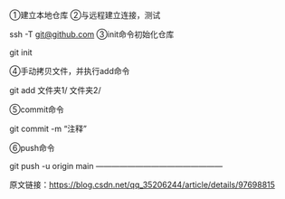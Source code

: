 ①建立本地仓库
②与远程建立连接，测试                         

ssh -T git@github.com
③init命令初始化仓库                              

 git init

④手动拷贝文件，并执行add命令      

   git add 文件夹1/ 文件夹2/

⑤commit命令

git commit -m “注释”

⑥push命令

git push -u origin main
————————————————



原文链接：https://blog.csdn.net/qq_35206244/article/details/97698815